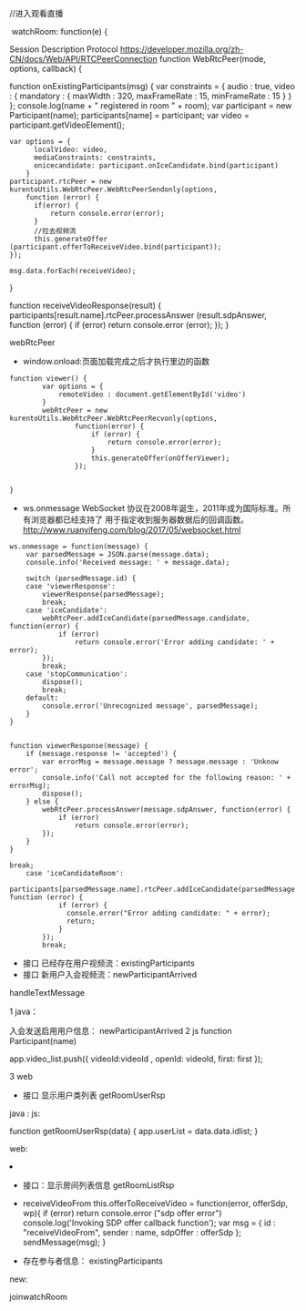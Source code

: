 

//进入观看直播

​    watchRoom: function(e) {











Session Description Protocol
https://developer.mozilla.org/zh-CN/docs/Web/API/RTCPeerConnection
function WebRtcPeer(mode, options, callback) {



function onExistingParticipants(msg) {
	var constraints = {
		audio : true,
		video : {
			mandatory : {
				maxWidth : 320,
				maxFrameRate : 15,
				minFrameRate : 15
			}
		}
	};
	console.log(name + " registered in room " + room);
	var participant = new Participant(name);
	participants[name] = participant;
	var video = participant.getVideoElement();

	var options = {
	      localVideo: video,
	      mediaConstraints: constraints,
	      onicecandidate: participant.onIceCandidate.bind(participant)
	    }
	participant.rtcPeer = new kurentoUtils.WebRtcPeer.WebRtcPeerSendonly(options,
		function (error) {
		  if(error) {
			  return console.error(error);
		  }
		  //拉去视频流
		  this.generateOffer (participant.offerToReceiveVideo.bind(participant));
	});
	
	msg.data.forEach(receiveVideo);
}

function receiveVideoResponse(result) {
	participants[result.name].rtcPeer.processAnswer (result.sdpAnswer, function (error) {
		if (error) return console.error (error);
	});
}



webRtcPeer

- window.onload:页面加载完成之后才执行里边的函数
~~~
function viewer() {
		var options = {
			remoteVideo : document.getElementById('video')
		}
		webRtcPeer = new kurentoUtils.WebRtcPeer.WebRtcPeerRecvonly(options,
				function(error) {
					if (error) {
						return console.error(error);
					}
					this.generateOffer(onOfferViewer);
				});

	 
}
~~~

- ws.onmessage
  WebSocket 协议在2008年诞生，2011年成为国际标准。所有浏览器都已经支持了
  用于指定收到服务器数据后的回调函数。
  http://www.ruanyifeng.com/blog/2017/05/websocket.html
~~~
ws.onmessage = function(message) {
	var parsedMessage = JSON.parse(message.data);
	console.info('Received message: ' + message.data);

	switch (parsedMessage.id) {
	case 'viewerResponse':
		viewerResponse(parsedMessage);
		break;
	case 'iceCandidate':
		webRtcPeer.addIceCandidate(parsedMessage.candidate, function(error) {
			if (error)
				return console.error('Error adding candidate: ' + error);
		});
		break;
	case 'stopCommunication':
		dispose();
		break;
	default:
		console.error('Unrecognized message', parsedMessage);
	}
}


function viewerResponse(message) {
	if (message.response != 'accepted') {
		var errorMsg = message.message ? message.message : 'Unknow error';
		console.info('Call not accepted for the following reason: ' + errorMsg);
		dispose();
	} else {
		webRtcPeer.processAnswer(message.sdpAnswer, function(error) {
			if (error)
				return console.error(error);
		});
	}
}

~~~


	break;
		case 'iceCandidateRoom':
			participants[parsedMessage.name].rtcPeer.addIceCandidate(parsedMessage.candidate, function (error) {
		        if (error) {
			      console.error("Error adding candidate: " + error);
			      return;
		        }
		    });
		    break;



- 接口  已经存在用户视频流：existingParticipants
- 接口  新用户入会视频流：newParticipantArrived

handleTextMessage

1 java：


入会发送启用用户信息：
   newParticipantArrived
2 js
function Participant(name) 

app.video_list.push({
        videoId:videoId ,
        openId: videoId,
        first: first
      });

3 web
  <div v-for="item in video_list" :class="item.first ? 'flex-item first' : 'flex-item'" @click="unshiftThis" :data-id="item.videoId"> 


- 接口  显示用户类列表 getRoomUserRsp

java :
js:

function getRoomUserRsp(data) {
	app.userList = data.data.idlist;
}

web:
  <li v-for="item in userList"> 

- 接口：显示房间列表信息 getRoomListRsp

- receiveVideoFrom
this.offerToReceiveVideo = function(error, offerSdp, wp){
		if (error) return console.error ("sdp offer error")
		console.log('Invoking SDP offer callback function');
		var msg =  { id : "receiveVideoFrom",
				sender : name,
				sdpOffer : offerSdp
			};
		sendMessage(msg);
	}

- 存在参与者信息： existingParticipants


new:

joinwatchRoom
